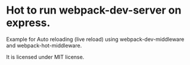# Hot to run webpack-dev-server on express.

Example for Auto reloading (live reload) using webpack-dev-middleware and webpack-hot-middleware.

It is licensed under MIT license.

# 
